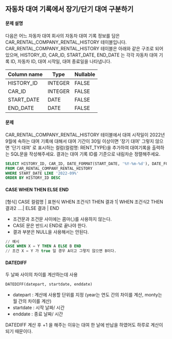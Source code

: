 ## 자동차 대여 기록에서 장기/단기 대여 구분하기

#### 문제 설명

다음은 어느 자동차 대여 회사의 자동차 대여 기록 정보를 담은 CAR_RENTAL_COMPANY_RENTAL_HISTORY 테이블입니다. CAR_RENTAL_COMPANY_RENTAL_HISTORY 테이블은 아래와 같은 구조로 되어있으며, HISTORY_ID, CAR_ID, START_DATE, END_DATE 는 각각 자동차 대여 기록 ID, 자동차 ID, 대여 시작일, 대여 종료일을 나타냅니다.

| Column name | Type    | Nullable |
| ----------- | ------- | -------- |
| HISTORY_ID  | INTEGER | FALSE    |
| CAR_ID      | INTEGER | FALSE    |
| START_DATE  | DATE    | FALSE    |
| END_DATE    | DATE    | FALSE    |

#### 문제

CAR_RENTAL_COMPANY_RENTAL_HISTORY 테이블에서 대여 시작일이 2022년 9월에 속하는 대여 기록에 대해서 대여 기간이 30일 이상이면 '장기 대여' 그렇지 않으면 '단기 대여' 로 표시하는 컬럼(컬럼명: RENT_TYPE)을 추가하여 대여기록을 출력하는 SQL문을 작성해주세요. 결과는 대여 기록 ID를 기준으로 내림차순 정렬해주세요.

```sql
SELECT HISTORY_ID, CAR_ID, DATE_FORMAT(START_DATE, '%Y-%m-%d'), DATE_FORMAT(END_DATE, '%Y-%m-%d'), CASE WHEN DATEDIFF(END_DATE, START_DATE) + 1 >= 30 THEN '장기 대여' ELSE '단기 대여' END AS RENT_TYPE
FROM CAR_RENTAL_COMPANY_RENTAL_HISTORY
WHERE START_DATE LIKE '2022-09%'
ORDER BY HISTORY_ID DESC
```

#### CASE WHEN THEN ELSE END

[형식]
CASE 컬럼명 | 표현식 WHEN 조건식1 THEN 결과 1| WHEN 조건식2 THEN 결과2 ....| ELSE 결과 | END

- 조건문과 조건문 사이에는 콤마(,)를 사용하지 않는다.
- CASE 문은 반드시 END로 끝나야 한다.
- 결과 부분은 NULL을 사용해서는 안된다.

```sql
// 예시
CASE WHEN X = Y THEN A ELSE B END
// 조건 X = Y 가 true 일 경우 A이고 그렇지 않으면 B이다.
```

#### DATEDIFF

두 날짜 사이의 차이를 계산하는데 사용

```sql
DATEDIFF(datepart, startdate, enddate)
```

- datepart : 계산에 사용할 단위를 지정 (year는 연도 간의 차이를 계산, monty는 월 간의 차이를 계산)
- startdate : 시작 날짜/ 시간
- enddate : 종료 날짜/ 시간

DATEDIFF 계산 후 +1 을 해주는 이유는 대여 한 날에 반납을 하였어도 하루로 계산이 되기 때문이다.
